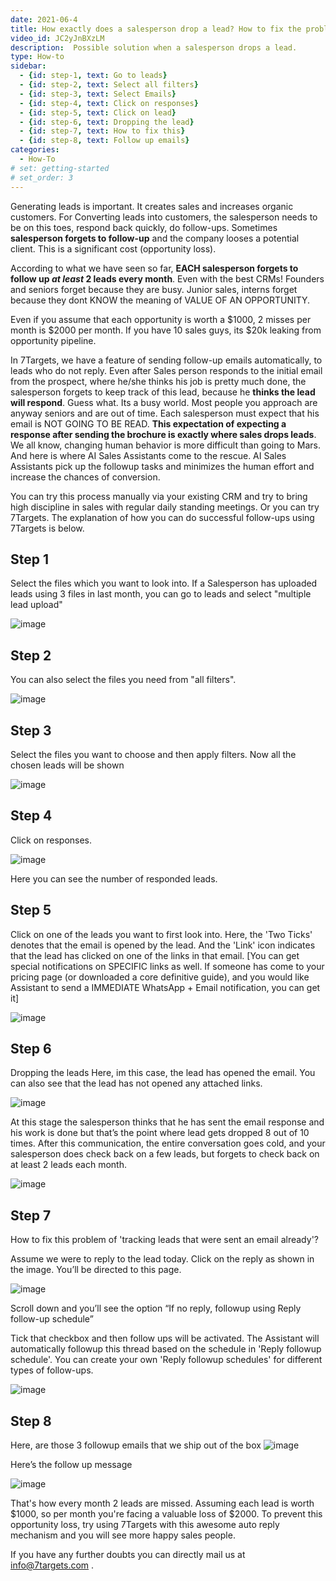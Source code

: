 ```yaml
---
date: 2021-06-4
title: How exactly does a salesperson drop a lead? How to fix the problem? 
video_id: JC2yJnBXzLM
description:  Possible solution when a salesperson drops a lead.
type: How-to
sidebar:
  - {id: step-1, text: Go to leads}
  - {id: step-2, text: Select all filters}
  - {id: step-3, text: Select Emails}
  - {id: step-4, text: Click on responses}
  - {id: step-5, text: Click on lead}
  - {id: step-6, text: Dropping the lead}
  - {id: step-7, text: How to fix this}
  - {id: step-8, text: Follow up emails}
categories:
  - How-To
# set: getting-started
# set_order: 3
---
```


Generating leads is important. It creates sales and increases organic customers.
For Converting leads into customers, the salesperson needs to be on this toes, respond back quickly, do follow-ups.
Sometimes **salesperson forgets to follow-up** and the company looses a potential client. This is a significant cost (opportunity loss).

According to what we have seen so far, **EACH salesperson forgets to follow up _at least_ 2 leads every month**. Even with the best CRMs! Founders and seniors forget because they are busy. Junior sales, interns forget because they dont KNOW the meaning of VALUE OF AN OPPORTUNITY. 

Even if you assume that each opportunity is worth a $1000, 2 misses per month is $2000 per month. If you have 10 sales guys, its $20k leaking from opportunity pipeline. 

In 7Targets, we have a feature of sending follow-up emails automatically, to leads who do not reply. Even after Sales person responds to the initial email from the prospect, where he/she thinks his job is pretty much done, the salesperson forgets to keep track of this lead, because he **thinks the lead will respond**. Guess what. Its a busy world. Most people you approach are anyway seniors and are out of time. Each salesperson must expect that his email is NOT GOING TO BE READ. **This expectation of expecting a response after sending the brochure is exactly where sales drops leads**. We all know, changing human behavior is more difficult than going to Mars. And here is where AI Sales Assistants come to the rescue. AI Sales Assistants pick up the followup tasks and minimizes the human effort and increase the chances of conversion.

You can try this process manually via your existing CRM and try to bring high discipline in sales with regular daily standing meetings. Or you can try 7Targets. The explanation of how you can do successful follow-ups using 7Targets is below. 

## Step 1 
Select the files which you want to look into. If a Salesperson has uploaded leads using 3 files in last month, you can go to leads and select "multiple lead upload" 

![image](../../images/Dropped-lead-1.png)

## Step 2
You can also select the files you need from "all filters".

![image](../../images/Dropped-lead-2.png)


## Step 3
Select the files you want to choose and then apply filters.
Now all the chosen leads will be shown

![image](../../images/Dropped-lead-3.png)


## Step 4
Click on responses.

![image](../../images/Dropped-lead-4.png)

Here you can see the number of responded leads. 

## Step 5
Click on one of the leads you want to first look into. 
Here, the 'Two Ticks' denotes that the email is opened by the lead. And the 'Link' icon indicates that the lead has clicked on one of the links in that email. [You can get special notifications on SPECIFIC links as well. If someone has come to your pricing page (or downloaded a core definitive guide), and you would like Assistant to send a IMMEDIATE WhatsApp + Email notification, you can get it]


![image](../../images/Dropped-lead-5.png)

## Step 6

Dropping the leads
Here, im this case, the lead has opened the email. You can also see that the lead has not opened any attached links. 

![image](../../images/Dropped-lead-6.png)

At this stage the salesperson thinks that he has sent the email response and his work is done but that’s the point where lead gets dropped 8 out of 10 times. After this communication, the entire conversation goes cold, and your salesperson does check back on a few leads, but forgets to check back on at least 2 leads each month.

![image](../../images/Dropped-lead-7.png)

## Step 7
How to fix this problem of 'tracking leads that were sent an email already'? 

Assume we were to reply to the lead today. Click on the reply as shown in the image.
You’ll be directed to this page.

![image](../../images/Dropped-lead-8.png)

Scroll down and you’ll see the option “If no reply, followup using Reply follow-up schedule”

Tick that checkbox and then follow ups will be activated. The Assistant will automatically followup this thread based on the schedule in 'Reply followup schedule'. You can create your own 'Reply followup schedules' for different types of follow-ups. 

![image](../../images/Dropped-lead-9.png)


## Step 8

Here, are those 3 followup emails that we ship out of the box 
![image](../../images/Dropped-lead-10.png)

Here’s the follow up message

![image](../../images/Dropped-lead-11.png)

That's how every month 2 leads are missed. Assuming each lead is worth $1000, so per month you're facing a valuable loss of $2000.
To prevent this opportunity loss, try using 7Targets with this awesome auto reply mechanism and you will see more happy sales people. 

If you have any further doubts you can directly mail us at info@7targets.com .

